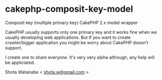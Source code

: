 cakephp-composit-key-model
==========================

Composit key (multiple primary key) CakePHP 2.x model wrapper

CakePHP usually supports only one primary key and it works fine when we usually developing web applications.
But If you want to create crawler/bigger application you might be worry about CakePHP doesn't support.

I create one to share everyone.
It's very very alpha although, any help will be appliciated.

Shota Watanabe < shota.w@gmail.com >